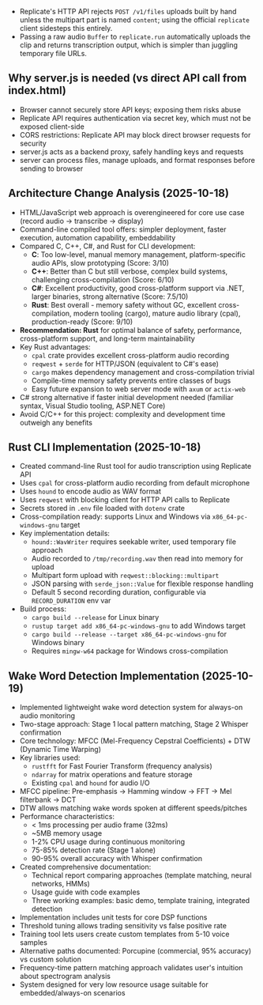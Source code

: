 - Replicate's HTTP API rejects `POST /v1/files` uploads built by hand unless the multipart part is named `content`; using the official `replicate` client sidesteps this entirely.
- Passing a raw audio `Buffer` to `replicate.run` automatically uploads the clip and returns transcription output, which is simpler than juggling temporary file URLs.


## Why server.js is needed (vs direct API call from index.html)

- Browser cannot securely store API keys; exposing them risks abuse
- Replicate API requires authentication via secret key, which must not be exposed client-side
- CORS restrictions: Replicate API may block direct browser requests for security
- server.js acts as a backend proxy, safely handling keys and requests
- server can process files, manage uploads, and format responses before sending to browser

## Architecture Change Analysis (2025-10-18)

- HTML/JavaScript web approach is overengineered for core use case (record audio → transcribe → display)
- Command-line compiled tool offers: simpler deployment, faster execution, automation capability, embeddability
- Compared C, C++, C#, and Rust for CLI development:
  - **C**: Too low-level, manual memory management, platform-specific audio APIs, slow prototyping (Score: 3/10)
  - **C++**: Better than C but still verbose, complex build systems, challenging cross-compilation (Score: 6/10)
  - **C#**: Excellent productivity, good cross-platform support via .NET, larger binaries, strong alternative (Score: 7.5/10)
  - **Rust**: Best overall - memory safety without GC, excellent cross-compilation, modern tooling (cargo), mature audio library (cpal), production-ready (Score: 9/10)
- **Recommendation: Rust** for optimal balance of safety, performance, cross-platform support, and long-term maintainability
- Key Rust advantages:
  - `cpal` crate provides excellent cross-platform audio recording
  - `reqwest` + `serde` for HTTP/JSON (equivalent to C#'s ease)
  - `cargo` makes dependency management and cross-compilation trivial
  - Compile-time memory safety prevents entire classes of bugs
  - Easy future expansion to web server mode with `axum` or `actix-web`
- C# strong alternative if faster initial development needed (familiar syntax, Visual Studio tooling, ASP.NET Core)
- Avoid C/C++ for this project: complexity and development time outweigh any benefits

## Rust CLI Implementation (2025-10-18)

- Created command-line Rust tool for audio transcription using Replicate API
- Uses `cpal` for cross-platform audio recording from default microphone
- Uses `hound` to encode audio as WAV format
- Uses `reqwest` with blocking client for HTTP API calls to Replicate
- Secrets stored in `.env` file loaded with `dotenv` crate
- Cross-compilation ready: supports Linux and Windows via `x86_64-pc-windows-gnu` target
- Key implementation details:
  - `hound::WavWriter` requires seekable writer, used temporary file approach
  - Audio recorded to `/tmp/recording.wav` then read into memory for upload
  - Multipart form upload with `reqwest::blocking::multipart`
  - JSON parsing with `serde_json::Value` for flexible response handling
  - Default 5 second recording duration, configurable via `RECORD_DURATION` env var
- Build process:
  - `cargo build --release` for Linux binary
  - `rustup target add x86_64-pc-windows-gnu` to add Windows target
  - `cargo build --release --target x86_64-pc-windows-gnu` for Windows binary
  - Requires `mingw-w64` package for Windows cross-compilation

## Wake Word Detection Implementation (2025-10-19)

- Implemented lightweight wake word detection system for always-on audio monitoring
- Two-stage approach: Stage 1 local pattern matching, Stage 2 Whisper confirmation
- Core technology: MFCC (Mel-Frequency Cepstral Coefficients) + DTW (Dynamic Time Warping)
- Key libraries used:
  - `rustfft` for Fast Fourier Transform (frequency analysis)
  - `ndarray` for matrix operations and feature storage
  - Existing `cpal` and `hound` for audio I/O
- MFCC pipeline: Pre-emphasis → Hamming window → FFT → Mel filterbank → DCT
- DTW allows matching wake words spoken at different speeds/pitches
- Performance characteristics:
  - < 1ms processing per audio frame (32ms)
  - ~5MB memory usage
  - 1-2% CPU usage during continuous monitoring
  - 75-85% detection rate (Stage 1 alone)
  - 90-95% overall accuracy with Whisper confirmation
- Created comprehensive documentation:
  - Technical report comparing approaches (template matching, neural networks, HMMs)
  - Usage guide with code examples
  - Three working examples: basic demo, template training, integrated detection
- Implementation includes unit tests for core DSP functions
- Threshold tuning allows trading sensitivity vs false positive rate
- Training tool lets users create custom templates from 5-10 voice samples
- Alternative paths documented: Porcupine (commercial, 95% accuracy) vs custom solution
- Frequency-time pattern matching approach validates user's intuition about spectrogram analysis
- System designed for very low resource usage suitable for embedded/always-on scenarios

